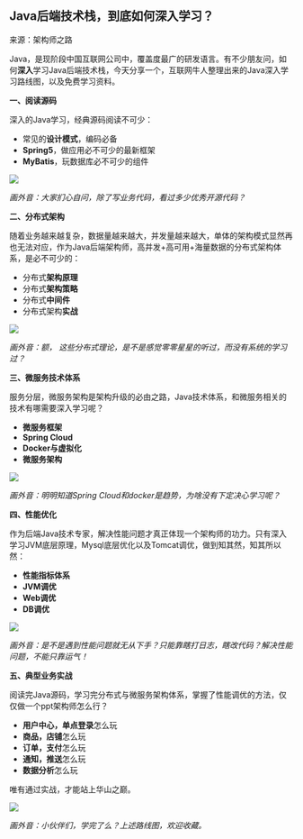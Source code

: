 

## Java后端技术栈，到底如何深入学习？

来源：架构师之路



Java，是现阶段中国互联网公司中，覆盖度最广的研发语言。有不少朋友问，如何**深入**学习Java后端技术栈，今天分享一个，互联网牛人整理出来的Java深入学习路线图，以及免费学习资料。



**一、阅读源码**

深入的Java学习，经典源码阅读不可少：

- 常见的**设计模式**，编码必备
- **Spring5**，做应用必不可少的最新框架
- **MyBatis**，玩数据库必不可少的组件

![](https://ws2.sinaimg.cn/large/006tNbRwly1fw4gz2s6uyj30u00lmdik.jpg)

*画外音：大家扪心自问，除了写业务代码，看过多少优秀开源代码？*

**二、分布式架构**

随着业务越来越复杂，数据量越来越大，并发量越来越大，单体的架构模式显然再也无法对应，作为Java后端架构师，高并发+高可用+海量数据的分布式架构体系，是必不可少的：

- 分布式**架构原理**
- 分布式**架构策略**
- 分布式**中间件**
- 分布式架构**实战**

![](https://ws1.sinaimg.cn/large/006tNbRwly1fw4h6cn4zaj30u00o5dk6.jpg)

*画外音：额， 这些分布式理论，是不是感觉零零星星的听过，而没有系统的学习过？*

**三、微服务技术体系**

服务分层，微服务架构是架构升级的必由之路，Java技术体系，和微服务相关的技术有哪需要深入学习呢？

- **微服务框架**
- **Spring Cloud**
- **Docker与虚拟化**
- **微服务架构**

![](https://ws3.sinaimg.cn/large/006tNbRwly1fw4h7a805dj30u00lmq6r.jpg)

*画外音：明明知道Spring Cloud和docker是趋势，为啥没有下定决心学习呢？*

**四、性能优化**

作为后端Java技术专家，解决性能问题才真正体现一个架构师的功力。只有深入学习JVM底层原理，Mysql底层优化以及Tomcat调优，做到知其然，知其所以然：

- **性能指标体系**
- **JVM调优**
- **Web调优**
- **DB调优**

![](https://ws2.sinaimg.cn/large/006tNbRwly1fw4h7y3l64j30u00lmjtv.jpg)

*画外音：是不是遇到性能问题就无从下手？只能靠瞎打日志，瞎改代码？解决性能问题，不能只靠运气！*

**五、典型业务实战**

阅读完Java源码，学习完分布式与微服务架构体系，掌握了性能调优的方法，仅仅做一个ppt架构师怎么行？

- **用户中心，单点登录**怎么玩
- **商品，店铺**怎么玩
- **订单，支付**怎么玩
- **通知，推送**怎么玩
- **数据分析**怎么玩

唯有通过实战，才能站上华山之巅。

![](https://ws2.sinaimg.cn/large/006tNbRwly1fw4h8gczf1j30u00lmjtl.jpg)

*画外音：小伙伴们，学完了么？上述路线图，欢迎收藏。*